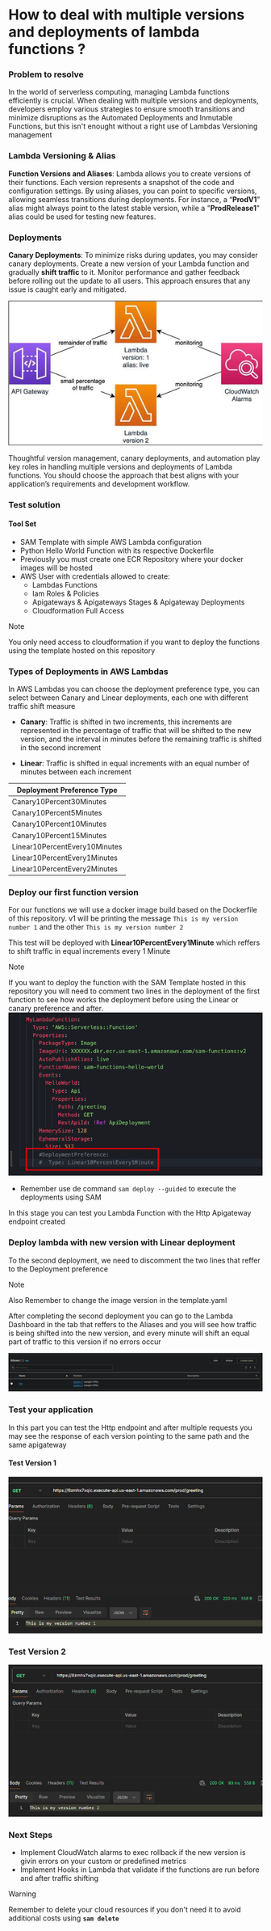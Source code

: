 # How to deal with multiple versions and deployments of lambda functions ?

### Problem to resolve

In the world of serverless computing, managing Lambda functions efficiently is crucial. When dealing with multiple versions and deployments, developers employ various strategies to ensure smooth transitions and minimize disruptions as the Automated Deployments and Inmutable Functions, but this isn't enought without a right use of Lambdas Versioning management 

### Lambda Versioning & Alias

**Function Versions and Aliases**: Lambda allows you to create versions of their functions. Each version represents a snapshot of the code and configuration settings. By using aliases, you can point to specific versions, allowing seamless transitions during deployments. For instance, a “**ProdV1**” alias might always point to the latest stable version, while a "**ProdRelease1**" alias could be used for testing new features.

### Deployments

**Canary Deployments**: To minimize risks during updates, you may consider canary deployments. Create a new version of your Lambda function and gradually **shift traffic** to it. Monitor performance and gather feedback before rolling out the update to all users. This approach ensures that any issue is caught early and mitigated.

![Screenshot](image-3.png)

Thoughtful version management, canary deployments, and automation play key roles in handling multiple versions and deployments of Lambda functions. You should choose the approach that best aligns with your application’s requirements and development workflow.

### Test solution

#### Tool Set

* SAM Template with simple AWS Lambda configuration
* Python Hello World Function with its respective Dockerfile
* Previously you must create one ECR Repository where your docker images will be hosted 
* AWS User with credentials allowed to create:
    * Lambdas Functions
    * Iam Roles & Policies
    * Apigateways & Apigateways Stages & Apigateway Deployments
    * Cloudformation Full Access

> [!NOTE]
> You only need access to cloudformation if you want to deploy the functions using the template hosted on this repository

### Types of Deployments in AWS Lambdas

In AWS Lambdas you can choose the deployment preference type, you can select between Canary and Linear deployments, each one with different traffic shift measure

* **Canary**: Traffic is shifted in two increments, this increments are represented in the percentage of traffic that will be shifted to the new version, and the interval in minutes before the remaining traffic is shifted in the second increment

* **Linear**: Traffic is shifted in equal increments with an equal number of minutes between each increment

| Deployment Preference Type   |
|------------------------------|
| Canary10Percent30Minutes     |
| Canary10Percent5Minutes      |
| Canary10Percent10Minutes     | 
| Canary10Percent15Minutes     | 
| Linear10PercentEvery10Minutes| 
| Linear10PercentEvery1Minutes | 
| Linear10PercentEvery2Minutes | 

### Deploy our first function version

For our functions we will use a docker image build based on the Dockerfile of this repository. v1 will be printing the message ```This is my version number 1``` and the other ```This is my version number 2```

This test will be deployed with **Linear10PercentEvery1Minute** which reffers to shift traffic in equal increments every 1 Minute

> [!NOTE]
> If you want to deploy the function with the SAM Template hosted in this repository you will need to comment two lines in the deployment of the first function to see how works the deployment before using the Linear or canary preference and after. 
![Screenshot](image-4.png)
>* Remember use de command ```sam deploy --guided``` to execute the deployments using SAM

In this stage you can test you Lambda Function with the Http Apigateway endpoint created

### Deploy lambda with new version with Linear deployment

To the second deployment, we need to discomment the two lines that reffer to the Deployment preference

> [!NOTE]
> Also Remember to change the image version in the template.yaml

After completing the second deployment you can go to the Lambda Dashboard in the tab that reffers to the Aliases and you will see how traffic is being shifted into the new version, and every minute will shift an equal part of traffic to this version if no errors occur

![Screenshoot](image.png)

### Test your application

In this part you can test the Http endpoint and after multiple requests you may see the response of each version pointing to the same path and the same apigateway

#### Test Version 1
![alt text](image-1.png)

### Test Version 2
![alt text](image-2.png)

### Next Steps

* Implement CloudWatch alarms to exec rollback if the new version is givin errors on your custom or predefined metrics
* Implement Hooks in Lambda that validate if the functions are run before and after traffic shifting

> [!WARNING]
> Remember to delete your cloud resources if you don't need it to avoid additional costs using **``` sam delete ```**